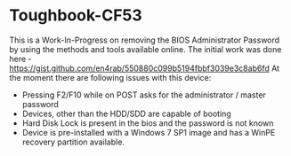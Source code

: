 # Toughbook-CF53

This is a Work-In-Progress on removing the BIOS Administrator Password by using the methods and tools available online. 
The initial work was done here - https://gist.github.com/en4rab/550880c099b5194fbbf3039e3c8ab6fd
At the moment there are following issues with this device:

* Pressing F2/F10 while on POST asks for the administrator / master password 
* Devices, other than the HDD/SDD are capable of booting
* Hard Disk Lock is present in the bios and the password is not known
* Device is pre-installed with a Windows 7 SP1 image and has a WinPE recovery partition available.
